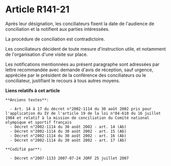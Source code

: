 # Article R141-21

Après leur désignation, les conciliateurs fixent la date de l'audience de conciliation et la notifient aux parties
intéressées.

La procédure de conciliation est contradictoire.

Les conciliateurs décident de toute mesure d'instruction utile, et notamment de l'organisation d'une visite sur place.

Les notifications mentionnées au présent paragraphe sont adressées par lettre recommandée avec demande d'avis de réception,
sauf urgence, appréciée par le président de la conférence des conciliateurs ou le conciliateur, justifiant le recours à tous
autres moyens.

**Liens relatifs à cet article**

	**Anciens textes**:

	  - Art. 14 à 17 du décret n°2002-1114 du 30 août 2002 pris pour l'application du IV de l'article 19 de la loi n°84-610 du 16 juillet 1984 et relatif à la mission de conciliation du Comité national olympique et sportif français
	  - Décret n°2002-1114 du 30 août 2002 - art. 14 (Ab)
	  - Décret n°2002-1114 du 30 août 2002 - art. 15 (Ab)
	  - Décret n°2002-1114 du 30 août 2002 - art. 16 (Ab)
	  - Décret n°2002-1114 du 30 août 2002 - art. 17 (Ab)

	**Codifié par**:

	  - Décret n°2007-1133 2007-07-24 JORF 25 juillet 2007

